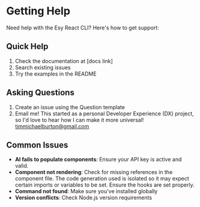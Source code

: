 # Getting Help

Need help with the Esy React CLI? Here's how to get support:

## Quick Help
1. Check the documentation at [docs link]
2. Search existing issues
3. Try the examples in the README

## Asking Questions
1. Create an issue using the Question template
2. Email me! This started as a personal Developer Experience (DX) project, so I'd love to hear how I can make it more universal! [timmichaelburton@gmail.com](mailto:timmichaelburton@gmail.com)

## Common Issues
- **AI fails to populate components**: Ensure your API key is active and valid.
- **Component not rendering**: Check for missing references in the component file. The code generation used is isolated so it may expect certain imports or variables to be set. Ensure the hooks are set properly.
- **Command not found**: Make sure you've installed globally
- **Version conflicts**: Check Node.js version requirements